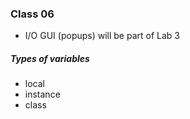 ### Class 06
- I/O GUI (popups) will be part of Lab 3

##### Types of variables
- local
- instance
- class
